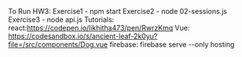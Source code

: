 To Run HW3:
Exercise1 - npm start 
Exercise2 - node 02-sessions.js
Exercise3 - node api.js
Tutorials: 
react:https://codepen.io/likhitha473/pen/RwrzKmq
Vue: https://codesandbox.io/s/ancient-leaf-2k0yu?file=/src/components/Dog.vue
firebase: firebase serve --only hosting
